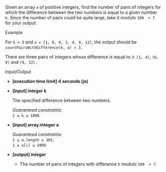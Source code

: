 
Given an array  `a`  of positive integers, find the number of pairs of integers for which the difference between the two numbers is equal to a given number  `k`. Since the number of pairs could be quite large, take it modulo  `109  + 7`  for your output.

Example

For  `k = 3`  and  `a = [1, 6, 8, 2, 4, 9, 12]`, the output should be  
`countPairsWithDifference(k, a) = 3`.

There are three pairs of integers whose difference is equal to  `3`:  `(1, 4)`,  `(6, 9)`  and  `(9, 12)`.

Input/Output

-   **[execution time limit] 4 seconds (js)**
    
-   **[input] integer k**
    
    The specified difference between two numbers.
    
    _Guaranteed constraints:_  
    `1 ≤ k ≤ 1000`.
    
-   **[input] array.integer a**
    
    _Guaranteed constraints:_  
    `1 ≤ a.length ≤ 105`,  
    `1 ≤ a[i] ≤ 1000`.
    
-   **[output] integer**
    
    -   The number of pairs of integers with difference  `k`  modulo  `109  + 7`.